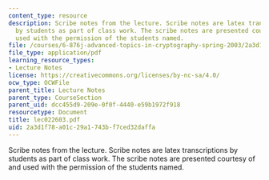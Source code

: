 ```yaml
---
content_type: resource
description: Scribe notes from the lecture. Scribe notes are latex transcriptions
  by students as part of class work. The scribe notes are presented courtesy of and
  used with the permission of the students named.
file: /courses/6-876j-advanced-topics-in-cryptography-spring-2003/2a3d1f78a01c29a1743bf7ced32daffa_lec022603.pdf
file_type: application/pdf
learning_resource_types:
- Lecture Notes
license: https://creativecommons.org/licenses/by-nc-sa/4.0/
ocw_type: OCWFile
parent_title: Lecture Notes
parent_type: CourseSection
parent_uid: dcc455d9-209e-0f0f-4440-e59b1972f918
resourcetype: Document
title: lec022603.pdf
uid: 2a3d1f78-a01c-29a1-743b-f7ced32daffa
---
```

Scribe notes from the lecture. Scribe notes are latex transcriptions by students as part of class work. The scribe notes are presented courtesy of and used with the permission of the students named.